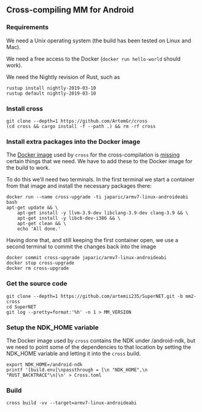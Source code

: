 ## Cross-compiling MM for Android

### Requirements

We need a Unix operating system (the build has been tested on Linux and Mac).

We need a free access to the Docker (`docker run hello-world` should work).

We need the Nightly revision of Rust, such as

    rustup install nightly-2019-03-10
    rustup default nightly-2019-03-10

### Install cross

    git clone --depth=1 https://github.com/ArtemGr/cross
    (cd cross && cargo install -f --path .) && rm -rf cross

### Install extra packages into the Docker image

The [Docker image](https://github.com/rust-embedded/cross/tree/master/docker/armv7-linux-androideabi) used by `cross` for the cross-compilation is [missing](https://github.com/rust-embedded/cross/issues/174) certain things that we need. We have to add these to the Docker image for the build to work.

To do this we'll need two terminals. In the first terminal we start a container from that image and install the necessary packages there:

    docker run --name cross-upgrade -ti japaric/armv7-linux-androideabi bash
    apt-get update && \
        apt-get install -y llvm-3.9-dev libclang-3.9-dev clang-3.9 && \
        apt-get install -y libc6-dev-i386 && \
        apt-get clean && \
        echo 'All done.'

Having done that, and still keeping the first container open,
we use a second terminal to commit the changes back into the image

    docker commit cross-upgrade japaric/armv7-linux-androideabi
    docker stop cross-upgrade
    docker rm cross-upgrade

### Get the source code

    git clone --depth=1 https://github.com/artemii235/SuperNET.git -b mm2-cross
    cd SuperNET
    git log --pretty=format:'%h' -n 1 > MM_VERSION

### Setup the NDK_HOME variable

The Docker image used by `cross` contains the NDK under /android-ndk,
but we need to point some of the dependencies to that location
by setting the NDK_HOME variable and letting it into the `cross` build.

    export NDK_HOME=/android-ndk
    printf '[build.env]\npassthrough = [\n "NDK_HOME",\n "RUST_BACKTRACE"\n]\n' > Cross.toml

### Build

    cross build -vv --target=armv7-linux-androideabi
